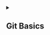 <details>
<summary><h2>Git Basics</h2></summary>
  <details>
  <summary><h3>My impressions О_о</h3></summary>
    <options>
      <ul><h3>Introduction to Git and GitHub</h3>
        <ul><h5>New to me</h5>
          <li>Operations to move branches to commits</li>
          <li>Operations to copy commits</li>
          <li>Operations of merging branches</li>
          <li><strong>Merge</strong> branches is more clear for me than <strong>rebase</strong></li>
          <li>Advanced level of work with remote repository is <strong>partially clear</strong>, but there are some gaps that may be closed in the process of working on real projects</li>
        </ul>     
        <ul><h5>Surprised me</h5>
          <li>How commit cancellation is implemented (via reverse commit)</li>
        </ul>
        <ul><h5>I will use...</h5>
          <li>Commit cancellation</li>
          <li>Operations with branches</li>
        </ul>
      </ul>
    </options>
  </details>
  <details>
  <summary><h3>Screenshots of the walkthrough</h3></summary>
      <img src="https://github.com/LuckyDnepr/kottans-frontend/blob/main/Screenshots/Git-basics/Git-basics-shot_01.png" alt="Introduction to Git and GitHub">
      <img src="https://github.com/LuckyDnepr/kottans-frontend/blob/main/Screenshots/Git-basics/Git-basics-shot_02.png" alt="Introduction to Git and GitHub">
   </details>        
</details>
